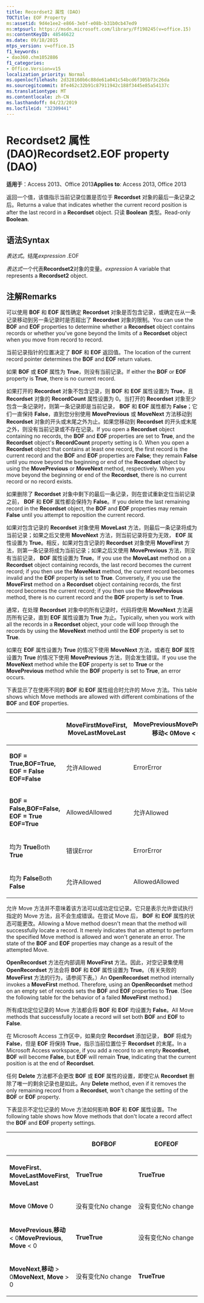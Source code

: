 ```yaml
---
title: Recordset2 属性 (DAO)
TOCTitle: EOF Property
ms:assetid: 9d4e1ee2-e866-3ebf-e08b-b31b0cb47ed9
ms:mtpsurl: https://msdn.microsoft.com/library/Ff198245(v=office.15)
ms:contentKeyID: 48546622
ms.date: 09/18/2015
mtps_version: v=office.15
f1_keywords:
- dao360.chm1052886
f1_categories:
- Office.Version=v15
localization_priority: Normal
ms.openlocfilehash: 2d328160b6c88de61a041c54bcd6f305b73c26da
ms.sourcegitcommit: 8fe462c32b91c87911942c188f3445e85a54137c
ms.translationtype: MT
ms.contentlocale: zh-CN
ms.lasthandoff: 04/23/2019
ms.locfileid: "32309441"
---
```

# <a name="recordset2eof-property-dao"></a><span data-ttu-id="28af6-102">Recordset2 属性 (DAO)</span><span class="sxs-lookup"><span data-stu-id="28af6-102">Recordset2.EOF property (DAO)</span></span>


<span data-ttu-id="28af6-103">**适用于**：Access 2013、Office 2013</span><span class="sxs-lookup"><span data-stu-id="28af6-103">**Applies to**: Access 2013, Office 2013</span></span>

<span data-ttu-id="28af6-104">返回一个值，该值指示当前记录位置是否位于 **Recordset** 对象的最后一条记录之后。</span><span class="sxs-lookup"><span data-stu-id="28af6-104">Returns a value that indicates whether the current record position is after the last record in a **Recordset** object.</span></span> <span data-ttu-id="28af6-105">只读 **Boolean** 类型。</span><span class="sxs-lookup"><span data-stu-id="28af6-105">Read-only **Boolean**.</span></span>

## <a name="syntax"></a><span data-ttu-id="28af6-106">语法</span><span class="sxs-lookup"><span data-stu-id="28af6-106">Syntax</span></span>

<span data-ttu-id="28af6-107">*表达式*。结尾</span><span class="sxs-lookup"><span data-stu-id="28af6-107">*expression* .EOF</span></span>

<span data-ttu-id="28af6-108">*表达式*一个代表**Recordset2**对象的变量。</span><span class="sxs-lookup"><span data-stu-id="28af6-108">*expression* A variable that represents a **Recordset2** object.</span></span>

## <a name="remarks"></a><span data-ttu-id="28af6-109">注解</span><span class="sxs-lookup"><span data-stu-id="28af6-109">Remarks</span></span>

<span data-ttu-id="28af6-110">可以使用 **BOF** 和 **EOF** 属性确定 **Recordset** 对象是否包含记录，或确定在从一条记录移动到另一条记录时是否超出了 **Recordset** 对象的限制。</span><span class="sxs-lookup"><span data-stu-id="28af6-110">You can use the **BOF** and **EOF** properties to determine whether a **Recordset** object contains records or whether you've gone beyond the limits of a **Recordset** object when you move from record to record.</span></span>

<span data-ttu-id="28af6-111">当前记录指针的位置决定了 **BOF** 和 **EOF** 返回值。</span><span class="sxs-lookup"><span data-stu-id="28af6-111">The location of the current record pointer determines the **BOF** and **EOF** return values.</span></span>

<span data-ttu-id="28af6-112">如果 **BOF** 或 **EOF** 属性为 **True**，则没有当前记录。</span><span class="sxs-lookup"><span data-stu-id="28af6-112">If either the **BOF** or **EOF** property is **True**, there is no current record.</span></span>

<span data-ttu-id="28af6-p102">如果打开的 **Recordset** 对象不包含记录，则 **BOF** 和 **EOF** 属性设置为 **True**，且 **Recordset** 对象的 **RecordCount** 属性设置为 0。当打开的 **Recordset** 对象至少包含一条记录时，则第一条记录即是当前记录， **BOF** 和 **EOF** 属性都为 **False**；它们一直保持 **False**，直到您分别使用 **MovePrevious** 或 **MoveNext** 方法移动到 **Recordset** 对象的开头或末尾之外为止。如果您移动到 **Recordset** 的开头或末尾之外，则没有当前记录或不存在记录。</span><span class="sxs-lookup"><span data-stu-id="28af6-p102">If you open a **Recordset** object containing no records, the **BOF** and **EOF** properties are set to **True**, and the **Recordset** object's **RecordCount** property setting is 0. When you open a **Recordset** object that contains at least one record, the first record is the current record and the **BOF** and **EOF** properties are **False**; they remain **False** until you move beyond the beginning or end of the **Recordset** object by using the **MovePrevious** or **MoveNext** method, respectively. When you move beyond the beginning or end of the **Recordset**, there is no current record or no record exists.</span></span>

<span data-ttu-id="28af6-116">如果删除了 **Recordset** 对象中剩下的最后一条记录，则在尝试重新定位当前记录之前， **BOF** 和 **EOF** 属性都会保持为 **False**。</span><span class="sxs-lookup"><span data-stu-id="28af6-116">If you delete the last remaining record in the **Recordset** object, the **BOF** and **EOF** properties may remain **False** until you attempt to reposition the current record.</span></span>

<span data-ttu-id="28af6-p103">如果对包含记录的 **Recordset** 对象使用 **MoveLast** 方法，则最后一条记录将成为当前记录；如果之后又使用 **MoveNext** 方法，则当前记录将变为无效， **EOF** 属性设置为 **True**。相反，如果对包含记录的 **Recordset** 对象使用 **MoveFirst** 方法，则第一条记录将成为当前记录；如果之后又使用 **MovePrevious** 方法，则没有当前记录， **BOF** 属性设置为 **True**。</span><span class="sxs-lookup"><span data-stu-id="28af6-p103">If you use the **MoveLast** method on a **Recordset** object containing records, the last record becomes the current record; if you then use the **MoveNext** method, the current record becomes invalid and the **EOF** property is set to **True**. Conversely, if you use the **MoveFirst** method on a **Recordset** object containing records, the first record becomes the current record; if you then use the **MovePrevious** method, there is no current record and the **BOF** property is set to **True**.</span></span>

<span data-ttu-id="28af6-119">通常，在处理 **Recordset** 对象中的所有记录时，代码将使用 **MoveNext** 方法遍历所有记录，直到 **EOF** 属性设置为 **True** 为止。</span><span class="sxs-lookup"><span data-stu-id="28af6-119">Typically, when you work with all the records in a **Recordset** object, your code will loop through the records by using the **MoveNext** method until the **EOF** property is set to **True**.</span></span>

<span data-ttu-id="28af6-120">如果在 **EOF** 属性设置为 **True** 的情况下使用 **MoveNext** 方法，或者在 **BOF** 属性设置为 **True** 的情况下使用 **MovePrevious** 方法，则会发生错误。</span><span class="sxs-lookup"><span data-stu-id="28af6-120">If you use the **MoveNext** method while the **EOF** property is set to **True** or the **MovePrevious** method while the **BOF** property is set to **True**, an error occurs.</span></span>

<span data-ttu-id="28af6-121">下表显示了在使用不同的 **BOF** 和 **EOF** 属性组合时允许的 Move 方法。</span><span class="sxs-lookup"><span data-stu-id="28af6-121">This table shows which Move methods are allowed with different combinations of the **BOF** and **EOF** properties.</span></span>

<table>
<colgroup>
<col style="width: 20%" />
<col style="width: 20%" />
<col style="width: 20%" />
<col style="width: 20%" />
<col style="width: 20%" />
</colgroup>
<thead>
<tr class="header">
<th><p></p></th>
<th><p><span data-ttu-id="28af6-122">MoveFirst</span><span class="sxs-lookup"><span data-stu-id="28af6-122">MoveFirst,</span></span><br />
<span data-ttu-id="28af6-123">MoveLast</span><span class="sxs-lookup"><span data-stu-id="28af6-123">MoveLast</span></span></p></th>
<th><p><span data-ttu-id="28af6-124">MovePrevious</span><span class="sxs-lookup"><span data-stu-id="28af6-124">MovePrevious,</span></span><br />
<span data-ttu-id="28af6-125">移动&lt; 0</span><span class="sxs-lookup"><span data-stu-id="28af6-125">Move &lt; 0</span></span></p></th>
<th><p><br />
<span data-ttu-id="28af6-126">Move 0</span><span class="sxs-lookup"><span data-stu-id="28af6-126">Move 0</span></span></p></th>
<th><p><span data-ttu-id="28af6-127">MoveNext</span><span class="sxs-lookup"><span data-stu-id="28af6-127">MoveNext,</span></span><br />
<span data-ttu-id="28af6-128">移动&gt; 0</span><span class="sxs-lookup"><span data-stu-id="28af6-128">Move &gt; 0</span></span></p></th>
</tr>
</thead>
<tbody>
<tr class="odd">
<td><p><span data-ttu-id="28af6-129"><strong>BOF = True,</strong></span><span class="sxs-lookup"><span data-stu-id="28af6-129"><strong>BOF=True,</strong></span></span><br /><span data-ttu-id="28af6-130">
<strong>EOF = False</strong></span><span class="sxs-lookup"><span data-stu-id="28af6-130">
<strong>EOF=False</strong></span></span></p></td>
<td><p><span data-ttu-id="28af6-131">允许</span><span class="sxs-lookup"><span data-stu-id="28af6-131">Allowed</span></span></p></td>
<td><p><span data-ttu-id="28af6-132">Error</span><span class="sxs-lookup"><span data-stu-id="28af6-132">Error</span></span></p></td>
<td><p><span data-ttu-id="28af6-133">Error</span><span class="sxs-lookup"><span data-stu-id="28af6-133">Error</span></span></p></td>
<td><p><span data-ttu-id="28af6-134">Allowed</span><span class="sxs-lookup"><span data-stu-id="28af6-134">Allowed</span></span></p></td>
</tr>
<tr class="even">
<td><p><span data-ttu-id="28af6-135"><strong>BOF = False,</strong></span><span class="sxs-lookup"><span data-stu-id="28af6-135"><strong>BOF=False,</strong></span></span><br /><span data-ttu-id="28af6-136">
<strong>EOF = True</strong></span><span class="sxs-lookup"><span data-stu-id="28af6-136">
<strong>EOF=True</strong></span></span></p></td>
<td><p><span data-ttu-id="28af6-137">Allowed</span><span class="sxs-lookup"><span data-stu-id="28af6-137">Allowed</span></span></p></td>
<td><p><span data-ttu-id="28af6-138">允许</span><span class="sxs-lookup"><span data-stu-id="28af6-138">Allowed</span></span></p></td>
<td><p><span data-ttu-id="28af6-139">Error</span><span class="sxs-lookup"><span data-stu-id="28af6-139">Error</span></span></p></td>
<td><p><span data-ttu-id="28af6-140">Error</span><span class="sxs-lookup"><span data-stu-id="28af6-140">Error</span></span></p></td>
</tr>
<tr class="odd">
<td><p><span data-ttu-id="28af6-141">均为 <strong>True</strong></span><span class="sxs-lookup"><span data-stu-id="28af6-141">Both <strong>True</strong></span></span></p></td>
<td><p><span data-ttu-id="28af6-142">错误</span><span class="sxs-lookup"><span data-stu-id="28af6-142">Error</span></span></p></td>
<td><p><span data-ttu-id="28af6-143">Error</span><span class="sxs-lookup"><span data-stu-id="28af6-143">Error</span></span></p></td>
<td><p><span data-ttu-id="28af6-144">Error</span><span class="sxs-lookup"><span data-stu-id="28af6-144">Error</span></span></p></td>
<td><p><span data-ttu-id="28af6-145">错误</span><span class="sxs-lookup"><span data-stu-id="28af6-145">Error</span></span></p></td>
</tr>
<tr class="even">
<td><p><span data-ttu-id="28af6-146">均为 <strong>False</strong></span><span class="sxs-lookup"><span data-stu-id="28af6-146">Both <strong>False</strong></span></span></p></td>
<td><p><span data-ttu-id="28af6-147">允许</span><span class="sxs-lookup"><span data-stu-id="28af6-147">Allowed</span></span></p></td>
<td><p><span data-ttu-id="28af6-148">Allowed</span><span class="sxs-lookup"><span data-stu-id="28af6-148">Allowed</span></span></p></td>
<td><p><span data-ttu-id="28af6-149">Allowed</span><span class="sxs-lookup"><span data-stu-id="28af6-149">Allowed</span></span></p></td>
<td><p><span data-ttu-id="28af6-150">Allowed</span><span class="sxs-lookup"><span data-stu-id="28af6-150">Allowed</span></span></p></td>
</tr>
</tbody>
</table>


<span data-ttu-id="28af6-p104">允许 Move 方法并不意味着该方法可以成功定位记录。它只是表示允许尝试执行指定的 Move 方法，且不会生成错误。在尝试 Move 后， **BOF** 和 **EOF** 属性的状态可能更改。</span><span class="sxs-lookup"><span data-stu-id="28af6-p104">Allowing a Move method doesn't mean that the method will successfully locate a record. It merely indicates that an attempt to perform the specified Move method is allowed and won't generate an error. The state of the **BOF** and **EOF** properties may change as a result of the attempted Move.</span></span>

<span data-ttu-id="28af6-p105">**OpenRecordset** 方法在内部调用 **MoveFirst** 方法。因此，对空记录集使用 **OpenRecordset** 方法会将 **BOF** 和 **EOF** 属性设置为 **True**。（有关失败的 **MoveFirst** 方法的行为，请参阅下表。）</span><span class="sxs-lookup"><span data-stu-id="28af6-p105">An **OpenRecordset** method internally invokes a **MoveFirst** method. Therefore, using an **OpenRecordset** method on an empty set of records sets the **BOF** and **EOF** properties to **True**. (See the following table for the behavior of a failed **MoveFirst** method.)</span></span>

<span data-ttu-id="28af6-157">所有成功定位记录的 Move 方法都会将 **BOF** 和 **EOF** 均设置为 **False**。</span><span class="sxs-lookup"><span data-stu-id="28af6-157">All Move methods that successfully locate a record will set both **BOF** and **EOF** to **False**.</span></span>

<span data-ttu-id="28af6-158">在 Microsoft Access 工作区中，如果向空 **Recordset** 添加记录， **BOF** 将成为 **False**，但是 **EOF** 将保持 **True**，指示当前位置位于 **Recordset** 的末尾。</span><span class="sxs-lookup"><span data-stu-id="28af6-158">In a Microsoft Access workspace, if you add a record to an empty **Recordset**, **BOF** will become **False**, but **EOF** will remain **True**, indicating that the current position is at the end of **Recordset**.</span></span>

<span data-ttu-id="28af6-159">任何 **Delete** 方法都不会更改 **BOF** 或 **EOF** 属性的设置，即使它从 **Recordset** 删除了唯一的剩余记录也是如此。</span><span class="sxs-lookup"><span data-stu-id="28af6-159">Any **Delete** method, even if it removes the only remaining record from a **Recordset**, won't change the setting of the **BOF** or **EOF** property.</span></span>

<span data-ttu-id="28af6-160">下表显示不定位记录的 Move 方法如何影响 **BOF** 和 **EOF** 属性设置。</span><span class="sxs-lookup"><span data-stu-id="28af6-160">The following table shows how Move methods that don't locate a record affect the **BOF** and **EOF** property settings.</span></span>

<table>
<colgroup>
<col style="width: 33%" />
<col style="width: 33%" />
<col style="width: 33%" />
</colgroup>
<thead>
<tr class="header">
<th><p></p></th>
<th><p><span data-ttu-id="28af6-161">BOF</span><span class="sxs-lookup"><span data-stu-id="28af6-161">BOF</span></span></p></th>
<th><p><span data-ttu-id="28af6-162">EOF</span><span class="sxs-lookup"><span data-stu-id="28af6-162">EOF</span></span></p></th>
</tr>
</thead>
<tbody>
<tr class="odd">
<td><p><span data-ttu-id="28af6-163"><strong>MoveFirst</strong>、 <strong>MoveLast</strong></span><span class="sxs-lookup"><span data-stu-id="28af6-163"><strong>MoveFirst</strong>, <strong>MoveLast</strong></span></span></p></td>
<td><p><span data-ttu-id="28af6-164"><strong>True</strong></span><span class="sxs-lookup"><span data-stu-id="28af6-164"><strong>True</strong></span></span></p></td>
<td><p><span data-ttu-id="28af6-165"><strong>True</strong></span><span class="sxs-lookup"><span data-stu-id="28af6-165"><strong>True</strong></span></span></p></td>
</tr>
<tr class="even">
<td><p><span data-ttu-id="28af6-166"><strong>Move</strong> 0</span><span class="sxs-lookup"><span data-stu-id="28af6-166"><strong>Move</strong> 0</span></span></p></td>
<td><p><span data-ttu-id="28af6-167">没有变化</span><span class="sxs-lookup"><span data-stu-id="28af6-167">No change</span></span></p></td>
<td><p><span data-ttu-id="28af6-168">没有变化</span><span class="sxs-lookup"><span data-stu-id="28af6-168">No change</span></span></p></td>
</tr>
<tr class="odd">
<td><p><span data-ttu-id="28af6-169"><strong>MovePrevious</strong>,<strong>移动</strong> &lt; 0</span><span class="sxs-lookup"><span data-stu-id="28af6-169"><strong>MovePrevious</strong>, <strong>Move</strong> &lt; 0</span></span></p></td>
<td><p><span data-ttu-id="28af6-170"><strong>True</strong></span><span class="sxs-lookup"><span data-stu-id="28af6-170"><strong>True</strong></span></span></p></td>
<td><p><span data-ttu-id="28af6-171">没有变化</span><span class="sxs-lookup"><span data-stu-id="28af6-171">No change</span></span></p></td>
</tr>
<tr class="even">
<td><p><span data-ttu-id="28af6-172"><strong>MoveNext</strong>,<strong>移动</strong> &gt; 0</span><span class="sxs-lookup"><span data-stu-id="28af6-172"><strong>MoveNext</strong>, <strong>Move</strong> &gt; 0</span></span></p></td>
<td><p><span data-ttu-id="28af6-173">没有变化</span><span class="sxs-lookup"><span data-stu-id="28af6-173">No change</span></span></p></td>
<td><p><span data-ttu-id="28af6-174"><strong>True</strong></span><span class="sxs-lookup"><span data-stu-id="28af6-174"><strong>True</strong></span></span></p></td>
</tr>
</tbody>
</table>

